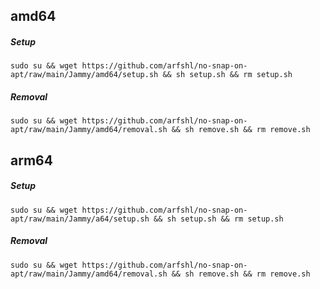 ## amd64

##### Setup
    sudo su && wget https://github.com/arfshl/no-snap-on-apt/raw/main/Jammy/amd64/setup.sh && sh setup.sh && rm setup.sh
##### Removal
    sudo su && wget https://github.com/arfshl/no-snap-on-apt/raw/main/Jammy/amd64/removal.sh && sh remove.sh && rm remove.sh

## arm64

##### Setup
    sudo su && wget https://github.com/arfshl/no-snap-on-apt/raw/main/Jammy/a64/setup.sh && sh setup.sh && rm setup.sh
##### Removal
    sudo su && wget https://github.com/arfshl/no-snap-on-apt/raw/main/Jammy/amd64/removal.sh && sh remove.sh && rm remove.sh
